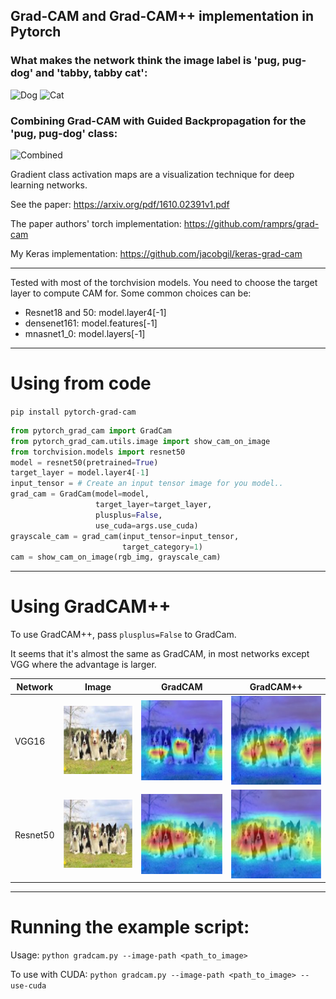 ## Grad-CAM and Grad-CAM++ implementation in Pytorch ##

### What makes the network think the image label is 'pug, pug-dog' and 'tabby, tabby cat':
![Dog](https://github.com/jacobgil/pytorch-grad-cam/blob/master/examples/dog.jpg?raw=true) ![Cat](https://github.com/jacobgil/pytorch-grad-cam/blob/master/examples/cat.jpg?raw=true)

### Combining Grad-CAM with Guided Backpropagation for the 'pug, pug-dog' class:
![Combined](https://github.com/jacobgil/pytorch-grad-cam/blob/master/examples/cam_gb_dog.jpg?raw=true)

Gradient class activation maps are a visualization technique for deep learning networks.

See the paper: https://arxiv.org/pdf/1610.02391v1.pdf

The paper authors' torch implementation: https://github.com/ramprs/grad-cam

My Keras implementation: https://github.com/jacobgil/keras-grad-cam


----------

Tested with most of the torchvision models.
You need to choose the target layer to compute CAM for.
Some common choices can be:
- Resnet18 and 50: model.layer4[-1]
- densenet161: model.features[-1]
- mnasnet1_0: model.layers[-1]

----------

# Using from code

`pip install pytorch-grad-cam`

```python
from pytorch_grad_cam import GradCam
from pytorch_grad_cam.utils.image import show_cam_on_image
from torchvision.models import resnet50
model = resnet50(pretrained=True)
target_layer = model.layer4[-1]
input_tensor = # Create an input tensor image for you model..
grad_cam = GradCam(model=model, 
                   target_layer=target_layer,
                   plusplus=False,
                   use_cuda=args.use_cuda)
grayscale_cam = grad_cam(input_tensor=input_tensor, 
                         target_category=1)
cam = show_cam_on_image(rgb_img, grayscale_cam)
```

----------

# Using GradCAM++

To use GradCAM++, pass 
`plusplus=False` to GradCam.


It seems that it's almost the same as GradCAM, in
most networks except VGG where the advantage is larger.

| Network  | Image | GradCAM  |  GradCAM++ |
| ---------|-------|----------|------------|
| VGG16    | ![](examples/dogs.png) | ![](examples/dogs_gradcam_vgg16.jpg)     |  ![](examples/dogs_gradcam++_vgg16.jpg)   |
| Resnet50 | ![](examples/dogs.png) | ![](examples/dogs_gradcam_resnet50.jpg)  |  ![](examples/dogs_gradcam++_resnet50.jpg)|


----------

# Running the example script:

Usage: `python gradcam.py --image-path <path_to_image>`

To use with CUDA:
`python gradcam.py --image-path <path_to_image> --use-cuda`